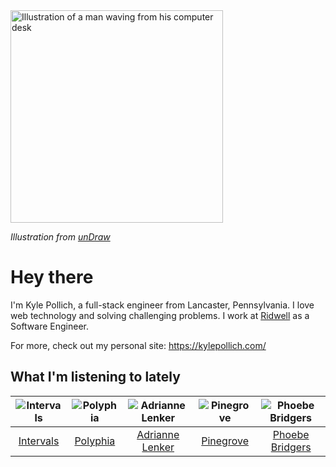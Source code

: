 <img src="https://user-images.githubusercontent.com/6766512/87306713-6f79d900-c4e6-11ea-989a-3242cbfc50c2.png" alt="Illustration of a man waving from his computer desk" height="340" />

_Illustration from [unDraw](https://undraw.co/)_

# Hey there

I'm Kyle Pollich, a full-stack engineer from Lancaster, Pennsylvania. I love web technology and solving challenging problems.
I work at [Ridwell](https://www.ridwell.com/) as a Software Engineer.

For more, check out my personal site: https://kylepollich.com/

## What I'm listening to lately

<!-- begin artists -->
  |![Intervals](https://i.scdn.co/image/91ae86d5e7098fc8c291daed8c90b225aab30155)|![Polyphia](https://i.scdn.co/image/19064b362422abad8f6db31878fa1d740d91e969)|![Adrianne Lenker](https://i.scdn.co/image/559046511b221fb6127d433a0cdb67f4ba52f6f9)|![Pinegrove](https://i.scdn.co/image/cbed180a43a152df83d00d04bec789ca4c62ea7c)|![Phoebe Bridgers](https://i.scdn.co/image/3b6a427f0c54c0d116c433462ae1dd48474643d0)|
  |:---:|:---:|:---:|:---:|:---:|
  |[Intervals](https://open.spotify.com/artist/0xpJGyjbEzkWSNfcf2tcMl)|[Polyphia](https://open.spotify.com/artist/4vGrte8FDu062Ntj0RsPiZ)|[Adrianne Lenker](https://open.spotify.com/artist/4aKWmkWAKviFlyvHYPTNQY)|[Pinegrove](https://open.spotify.com/artist/2gbT6GPXMis0OAkZbEQCYB)|[Phoebe Bridgers](https://open.spotify.com/artist/1r1uxoy19fzMxunt3ONAkG)|
<!-- end artists -->

